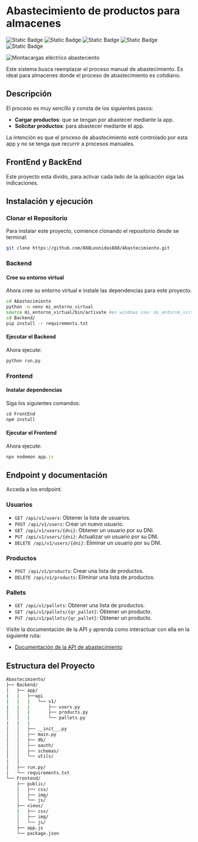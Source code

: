 # Abastecimiento de productos para almacenes
![Static Badge](https://img.shields.io/badge/Python-3.12-eeeeee?logo=python&logoColor=ffff99) ![Static Badge](https://img.shields.io/badge/FastApi-0.111-74C69B?logo=fastapi&logoColor=74C69B) ![Static Badge]( https://img.shields.io/badge/npm-10.5.2-red?logo=npm) ![Static Badge]( https://img.shields.io/badge/node-20.13.1-blue?logo=nodedotjs) ![Static Badge]( https://img.shields.io/badge/MySQL-8.0.30-blue?logo=mysql&logoColor=white)



![Montacargas eléctrico abasteciento](https://static4.depositphotos.com/1000291/324/i/950/depositphotos_3247657-stock-photo-distribution-in-warehouse-with-forklift.jpg)

Este sistema busca reemplazar el proceso manual de abastecimiento. Es ideal para almacenes donde el proceso de abastecimiento es cotidiano.

## Descripción

El proceso es muy sencillo y consta de los siguientes pasos:

- **Cargar productos**: que se tengan por abastecer mediante la app.
- **Solicitar productos**: para abastecer mediante el app.

La intención es que el proceso de abastecimiento esté controlado por esta app y no se tenga que recurrir a procesos manuales.

## FrontEnd y BackEnd


Este proyecto esta divido, para activar cada lado de la aplicación siga las indicaciones.

## Instalación y ejecución

### Clonar el Repositorio

Para instalar este proyecto, comience clonando el repositorio desde se terminal:

```sh
git clone https://github.com/888Leonidas888/Abastecimiento.git
```

### Backend

#### Cree su entorno virtual

Ahora cree su entorno virtual e instale las dependencias para este proyecto.

```sh
cd Abastecimiento
python -m venv mi_entorno_virtual
source mi_entorno_virtual/bin/activate #en windows use: mi_entorno_virtual\Scripts\activate
cd Backend/
pip install -r requirements.txt
```

#### Ejecutar el Backend

Ahora ejecute:

```sh
python run.py
```

### Frontend

#### Instalar dependencias

Siga los siguientes comandos:

```js
cd FrontEnd
npm install
```

#### Ejecutar el Frontend

Ahora ejecute:

```js
npx nodemon app.js
```


## Endpoint y documentación

Acceda a los endpoint.

### Usuarios

+ `GET /api/v1/users`: Obtener la lista de usuarios.
+ `POST /api/v1/users`: Crear un nuevo usuario.
+ `GET /api/v1/users/{dni}`: Obtener un usuario por su DNI.
+ `PUT /api/v1/users/{dni}`: Actualizar un usuario por su DNI.
+ `DELETE /api/v1/users/{dni}`: Eliminar un usuario por su DNI.

### Productos

+ `POST /api/v1/products`: Crear una lista de productos.
+ `DELETE /api/v1/products`: Eliminar una lista de productos.

### Pallets

+ `GET /api/v1/pallets`: Obtener una lista de productos.
+ `GET /api/v1/pallets/{qr_pallet}`: Obtener un producto.
+ `PUT /api/v1/pallets/{qr_pallet}`: Obtener un producto.

Visite la documentación de la API y aprenda como interactuar con ella en la siguiente ruta:

+ [Documentación de la API de abastecimiento](http://localhost:8000/docs)

## Estructura del Proyecto

```sh
Abastecimiento/
├── Backend/
│   ├── app/
|   |   ├──api
|   |   |   └── v1/   
|   |   |       ├── users.py
│   │   |       ├── products.py
│   │   |       └── pallets.py
|   |   |
│   │   ├── __init__.py
│   │   ├── main.py
│   │   ├── db/
│   │   ├── oauth/
│   │   ├── schemas/
│   │   └── utils/
|   │
│   ├── run.py/
│   └── requirements.txt
└── Frontend/
    ├── public/
    |   ├── css/
    │   ├── img/
    │   └── js/
    ├── views/
    |   ├── css/
    │   ├── img/
    │   └── js/
    ├── app.js  
    └── package.json

```
